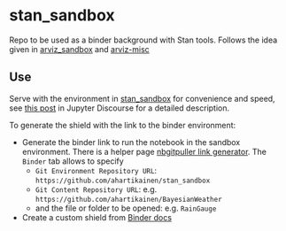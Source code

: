 # stan_sandbox

Repo to be used as a binder background with Stan tools.
Follows the idea given in [arviz_sandbox](https://github.com/arviz-devs/arviz_sandbox) and [arviz-misc](https://github.com/arviz-devs/arviz_misc)


## Use
Serve with the environment in [stan_sandbox](https://github.com/ahartikainen/stan_sandbox)
for convenience and speed, see
[this post](https://discourse.jupyter.org/t/tip-speed-up-binder-launches-by-pulling-github-content-in-a-binder-link-with-nbgitpuller/922)
in Jupyter Discourse for a detailed description.

To generate the shield with the link to the binder environment:

* Generate the binder link to run the notebook in the sandbox environment.
  There is a helper page [nbgitpuller link generator](https://jupyterhub.github.io/nbgitpuller/link?tab=binder).
  The `Binder` tab allows to specify
  * `Git Environment Repository URL`: `https://github.com/ahartikainen/stan_sandbox`
  * `Git Content Repository URL`: e.g. `https://github.com/ahartikainen/BayesianWeather`
  * and the file or folder to be opened: e.g. `RainGauge`
* Create a custom shield from [Binder docs](https://mybinder.readthedocs.io/en/latest/howto/badges.html)
